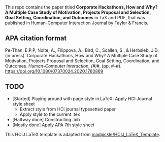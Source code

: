This repo contains the paper titled <b>Corporate Hackathons, How and Why? A Multiple Case Study of Motivation, Projects Proposal and Selection, Goal Setting, Coordination, and Outcomes</b> in TaX and PDF, that was published in Human-Computer Interaction Journal by Taylor & Francis.


## APA citation format
Pe-Than, E.P.P, Nolte, A., Filippova, A., Bird, C., Scallen, S., & Herbsleb, J.D. (in press). Corporate Hackathons, How and Why? A Multiple Case Study of Motivation, Projects Proposal and Selection, Goal Setting, Coordination, and Outcomes. <i>Human-Computer Interaction, (#)</i>#, (pp. #-#). https://doi.org/10.1080/07370024.2020.1760869

## TODO
- [Started] Playing around with page style in LaTeX: Apply HCI Journal style sheet
  - Extract style from HCI journal typesetted paper
  - Apply style to the current .tex
- [Halfway done] Constructing .bib
- [Mostly done] Apply APA 7th style sheet


This HCIJ LaTeX template is adapted from [madpickle/HCIJ_LaTeX_Template](https://github.com/madpickle/HCIJ_LaTeX_Template).
